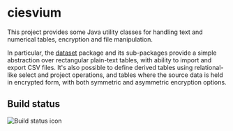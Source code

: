 # ciesvium
This project provides some Java utility classes for handling text and numerical tables, encryption and file manipulation.

In particular, the [dataset](https://ciesvium.cs.st-andrews.ac.uk/apidocs/index.html?uk/ac/standrews/cs/util/dataset/package-summary.html) package and its sub-packages provide a simple abstraction 
over rectangular plain-text tables, with ability to import and export CSV files. It's also possible to define derived tables using relational-like select and project operations, and tables
where the source data is held in encrypted form, with both symmetric and asymmetric encryption options.

## Build status

![Build status icon](http://beast.cs.st-andrews.ac.uk/teamcity/app/rest/builds/buildType:(id:Ciesvium_Base)/statusIcon)
